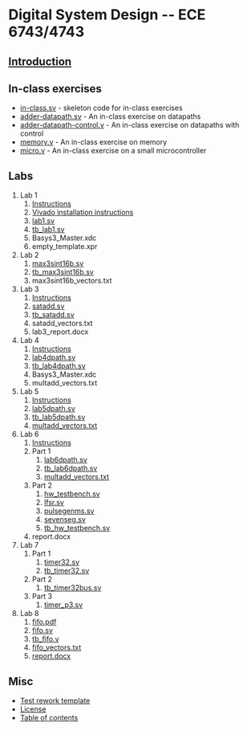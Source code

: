 # Digital System Design -- ECE 6743/4743

## [Introduction](README.md)

## In-class exercises

- [in-class.sv](in-class/in-class.sv) - skeleton code for in-class exercises
- [adder-datapath.sv](in-class/adder-datapath.sv) - An in-class exercise on
  datapaths
- [adder-datapath-control.v](in-class/adder-datapath-control.v) - An in-class
  exercise on datapaths with control
- [memory.v](in-class/memory.v) - An in-class exercise on memory
- [micro.v](in-class/micro.v) - An in-class exercise on a small microcontroller

## Labs

1.  Lab 1
    1.  [Instructions](lab1/lab1.md)
    2.  [Vivado installation instructions](lab1/vivado_install.md)
    3.  [lab1.sv](lab1/lab1.sv)
    4.  [tb_lab1.sv](lab1/tb_lab1.sv)
    5.  Basys3_Master.xdc
    6.  empty_template.xpr
2.  Lab 2
    1.  [max3sint16b.sv](lab2/max3sint16b.sv)
    2.  [tb_max3sint16b.sv](lab2/tb_max3sint16b.sv)
    3.  max3sint16b_vectors.txt
3.  Lab 3
    1.  [Instructions](lab3/satadd.pdf)
    2.  [satadd.sv](lab3/satadd.sv)
    3.  [tb_satadd.sv](lab3/tb_satadd.sv)
    4.  satadd_vectors.txt
    5.  lab3_report.docx
4.  Lab 4
    1.  [Instructions](lab4/multdpath.pdf)
    2.  [lab4dpath.sv](lab4/lab4dpath.sv)
    3.  [tb_lab4dpath.sv](lab4/tb_lab4dpath.sv)
    4.  Basys3_Master.xdc
    5.  multadd_vectors.txt
5.  Lab 5
    1.  [Instructions](lab5/multdpath_pipeline.pdf)
    2.  [lab5dpath.sv](lab5/lab5dpath.sv)
    3.  [tb_lab5dpath.sv](lab5/tb_lab5dpath.sv)
    4.  [multadd_vectors.txt](lab5/multadd_vectors.txt)
6.  Lab 6
    1.  [Instructions](lab6/multdpath_control.pdf)
    2.  Part 1
        1.  [lab6dpath.sv](lab6/lab6_files_part1/lab6dpath.sv)
        2.  [tb_lab6dpath.sv](lab6/lab6_files_part1/tb_lab6dpath.sv)
        3.  [multadd_vectors.txt](lab6/lab6_files_part1/multadd_vectors.txt)
    3.  Part 2
        1.  [hw_testbench.sv](lab6/lab6_files_part2/hw_testbench.sv)
        2.  [lfsr.sv](lab6/lab6_files_part2/lfsr.sv)
        3.  [pulsegenms.sv](lab6/lab6_files_part2/pulsegenms.sv)
        4.  [sevenseg.sv](lab6/lab6_files_part2/sevenseg.sv)
        5.  [tb_hw_testbench.sv](lab6/lab6_files_part2/tb_hw_testbench.sv)
    4.  report.docx
7. Lab 7
    1. Part 1
        1. [timer32.sv](lab7/lab7_p1_files/timer32.sv)
        2. [tb_timer32.sv](lab7/lab7_p1_files/tb_timer32.sv)
    2. Part 2
        1. [tb_timer32bus.sv](lab7/lab7_p2_files/tb_timer32bus.sv)
    3. Part 3
        1. [timer_p3.sv](lab7/lab7_p3_files/timer_p3.sv)
8. Lab 8
    1. [fifo.pdf](lab8/fifo.pdf)
    2. [fifo.sv](lab8/fifo.v)
    3. [tb_fifo.v](lab8/tb_fifo.v)
    4. [fifo_vectors.txt](lab8/fifo_vectors.txt)
    5. [report.docx](lab8/report.docx)

## Misc

- [Test rework template](test_rework_template.docx)
- [License](LICENSE.md)
- [Table of contents](toc.md)
